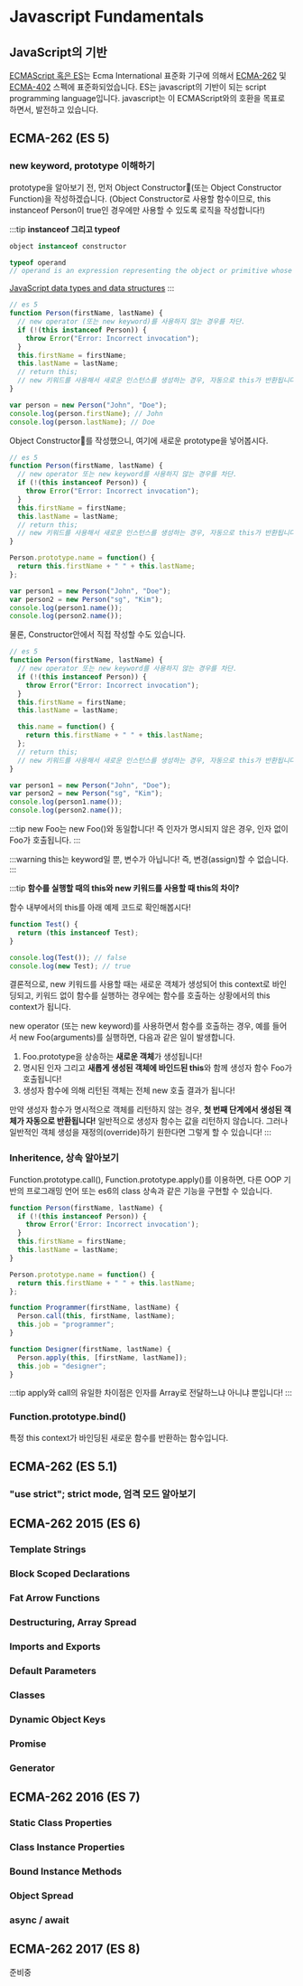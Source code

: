 # Javascript Fundamentals

## JavaScript의 기반

[ECMAScript 혹은 ES](https://en.wikipedia.org/wiki/ECMAScript)는 Ecma International 표준화 기구에 의해서 [ECMA-262](https://tc39.github.io/ecma262/) 및 [ECMA-402](https://tc39.github.io/ecma402/) 스펙에 표준화되었습니다. ES는 javascript의 기반이 되는 script programming language입니다. javascript는 이 ECMAScript와의 호환을 목표로 하면서, 발전하고 있습니다.

## ECMA-262 (ES 5)

### new keyword, prototype 이해하기

prototype을 알아보기 전, 먼저 Object Constructor(또는 Object Constructor Function)을 작성하겠습니다.
(Object Constructor로 사용할 함수이므로, this instanceof Person이 true인 경우에만 사용할 수 있도록 로직을 작성합니다!)

:::tip
**instanceof 그리고 typeof**

```js
object instanceof constructor
```

```js
typeof operand
// operand is an expression representing the object or primitive whose type is to be returned.
```

[JavaScript data types and data structures](https://developer.mozilla.org/en-US/docs/Web/JavaScript/Data_structures)
:::

```js
// es 5
function Person(firstName, lastName) {
  // new operator (또는 new keyword)를 사용하지 않는 경우를 차단.
  if (!(this instanceof Person)) {
    throw Error("Error: Incorrect invocation");
  }
  this.firstName = firstName;
  this.lastName = lastName;
  // return this;
  // new 키워드를 사용해서 새로운 인스턴스를 생성하는 경우, 자동으로 this가 반환됩니다.
}

var person = new Person("John", "Doe");
console.log(person.firstName); // John
console.log(person.lastName); // Doe
```

Object Constructor를 작성했으니, 여기에 새로운 prototype을 넣어봅시다.

```js
// es 5
function Person(firstName, lastName) {
  // new operator 또는 new keyword를 사용하지 않는 경우를 차단.
  if (!(this instanceof Person)) {
    throw Error("Error: Incorrect invocation");
  }
  this.firstName = firstName;
  this.lastName = lastName;
  // return this;
  // new 키워드를 사용해서 새로운 인스턴스를 생성하는 경우, 자동으로 this가 반환됩니다.
}

Person.prototype.name = function() {
  return this.firstName + " " + this.lastName;
};

var person1 = new Person("John", "Doe");
var person2 = new Person("sg", "Kim");
console.log(person1.name());
console.log(person2.name());
```

물론, Constructor안에서 직접 작성할 수도 있습니다.

```js
// es 5
function Person(firstName, lastName) {
  // new operator 또는 new keyword를 사용하지 않는 경우를 차단.
  if (!(this instanceof Person)) {
    throw Error("Error: Incorrect invocation");
  }
  this.firstName = firstName;
  this.lastName = lastName;

  this.name = function() {
    return this.firstName + " " + this.lastName;
  };
  // return this;
  // new 키워드를 사용해서 새로운 인스턴스를 생성하는 경우, 자동으로 this가 반환됩니다.
}

var person1 = new Person("John", "Doe");
var person2 = new Person("sg", "Kim");
console.log(person1.name());
console.log(person2.name());
```

:::tip
new Foo는 new Foo()와 동일합니다! 즉 인자가 명시되지 않은 경우, 인자 없이 Foo가 호출됩니다.
:::

:::warning
this는 keyword일 뿐, 변수가 아닙니다! 즉, 변경(assign)할 수 없습니다.
:::

:::tip
**함수를 실행할 때의 this와 new 키워드를 사용할 때 this의 차이?**

함수 내부에서의 this를 아래 예제 코드로 확인해봅시다!

```js
function Test() {
  return (this instanceof Test);
}

console.log(Test()); // false
console.log(new Test); // true
```

결론적으로, new 키워드를 사용할 때는 새로운 객체가 생성되어 this context로 바인딩되고,
키워드 없이 함수를 실행하는 경우에는 함수를 호출하는 상황에서의 this context가 됩니다.

new operator (또는 new keyword)를 사용하면서 함수를 호출하는 경우,
예를 들어서 new Foo(arguments)를 실행하면, 다음과 같은 일이 발생합니다.

  1. Foo.prototype을 상송하는 **새로운 객체**가 생성됩니다!
  2. 명시된 인자 그리고 **새롭게 생성된 객체에 바인드된 this**와 함께 생성자 함수 Foo가 호출됩니다!
  3. 생성자 함수에 의해 리턴된 객체는 전체 new 호출 결과가 됩니다!
  
만약 생성자 함수가 명시적으로 객체를 리턴하지 않는 경우, **첫 번째 단계에서 생성된 객체가 자동으로 반환됩니다!**
일반적으로 생성자 함수는 값을 리턴하지 않습니다. 그러나 일반적인 객체 생성을 재정의(override)하기 원한다면 그렇게 할 수 있습니다!
:::

### Inheritence, 상속 알아보기

Function.prototype.call(), Function.prototype.apply()를 이용하면, 다른 OOP 기반의 프로그래밍 언어 또는 es6의 class 상속과 같은 기능을 구현할 수 있습니다.

```js
function Person(firstName, lastName) {
  if (!(this instanceof Person)) {
    throw Error('Error: Incorrect invocation');
  }
  this.firstName = firstName;
  this.lastName = lastName;
}

Person.prototype.name = function() {
  return this.firstName + " " + this.lastName;
};

function Programmer(firstName, lastName) {
  Person.call(this, firstName, lastName);
  this.job = "programmer";
}

function Designer(firstName, lastName) {
  Person.apply(this, [firstName, lastName]);
  this.job = "designer";
}
```

:::tip
apply와 call의 유일한 차이점은 인자를 Array로 전달하느냐 아니냐 뿐입니다!
:::

### Function.prototype.bind()

특정 this context가 바인딩된 새로운 함수를 반환하는 함수입니다.

## ECMA-262 (ES 5.1)

### "use strict"; strict mode, 엄격 모드 알아보기

## ECMA-262 2015 (ES 6)

### Template Strings

### Block Scoped Declarations

### Fat Arrow Functions

### Destructuring, Array Spread

### Imports and Exports

### Default Parameters

### Classes

### Dynamic Object Keys

### Promise

### Generator

## ECMA-262 2016 (ES 7)

### Static Class Properties

### Class Instance Properties

### Bound Instance Methods

### Object Spread

### async / await

## ECMA-262 2017 (ES 8)

준비중
